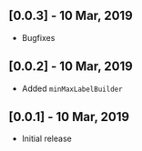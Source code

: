 ## [0.0.3] - 10 Mar, 2019
* Bugfixes
## [0.0.2] - 10 Mar, 2019
* Added `minMaxLabelBuilder`
## [0.0.1] - 10 Mar, 2019
* Initial release
